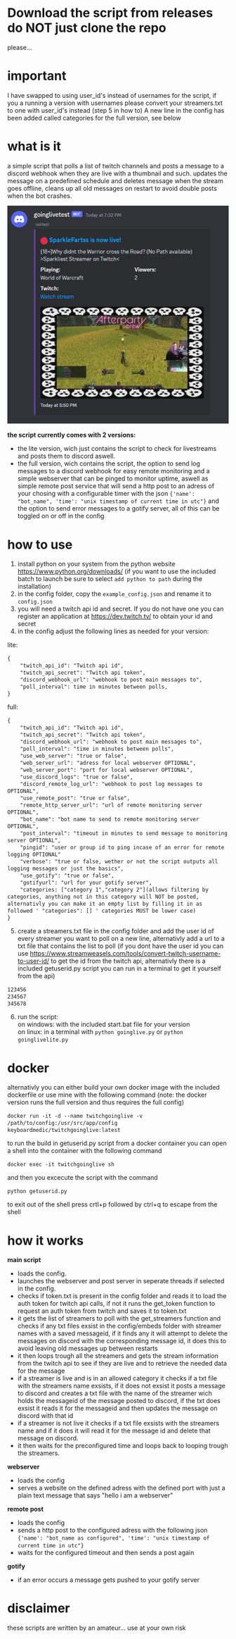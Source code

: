 # Download the script from releases do NOT just clone the repo
please...

# important
I have swapped to using user_id's instead of usernames for the script, if you a running a version with usernames please convert your streamers.txt to one with user_id's instead (step 5 in how to)
A new line in the config has been added called categories for the full version, see below

# what is it
a simple script that polls a list of twitch channels and posts a message to a discord webhook when they are live with a thumbnail and such. updates the message on a predefined schedule and deletes message when the stream goes offline, cleans up all old messages on restart to avoid double posts when the bot crashes.

![Alt text](screenshot.png?raw=true "Title")

**the script currently comes with 2 versions:**   
- the lite version, wich just contains the script to check for livestreams and posts them to discord aswell.    
- the full version, wich contains the script, the option to send log messages to a discord webhook for easy remote monitoring and a simple webserver that can be pinged to monitor uptime, aswell as simple remote post service that will send a http post to an adress of your chosing with a configurable timer with the json ```{'name': "bot_name", 'time': "unix timestamp of current time in utc"}``` and the option to send error messages to a gotify server, all of this can be toggled on or off in the config


# how to use
1. install python on your system from the python website https://www.python.org/downloads/ (if you want to use the included batch to launch be sure to select ```add python to path``` during the installation)
2. in the config folder, copy the ```example_config.json``` and rename it to ```config.json```
3. you will need a twitch api id and secret. If you do not have one you can register an application at https://dev.twitch.tv/ to obtain your id and secret
3. in the config adjust the following lines as needed for your version:   

lite:
```
{
    "twitch_api_id": "Twitch api id",
    "twitch_api_secret": "Twitch api token",
    "discord_webhook_url": "webhook to post main messages to",
    "poll_interval": time in minutes between polls,
}
```

full:
```
{
    "twitch_api_id": "Twitch api id",
    "twitch_api_secret": "Twitch api token",
    "discord_webhook_url": "webhook to post main messages to",
    "poll_interval": "time in minutes between polls",
    "use_web_server": "true or false",
    "web_server_url": "adress for local webserver OPTIONAL",
    "web_server_port": "port for local webserver OPTIONAL",
    "use_discord_logs": "true or false",
    "discord_remote_log_url": "webhook to post log messages to OPTIONAL",
    "use_remote_post": "true or false",
    "remote_http_server_url": "url of remote monitoring server OPTIONAL",
    "bot_name": "bot name to send to remote monitoring server OPTIONAL",
    "post_interval": "timeout in minutes to send message to monitoring server OPTIONAL",
    "pingid": "user or group id to ping incase of an error for remote logging OPTIONAL"
    "verbose": "true or false, wether or not the script outputs all logging messages or just the basics",
    "use_gotify": "true or false",
    "gotifyurl": "url for your gotify server",
    "categories: ["category 1","category 2"](allows filtering by categories, anything not in this category will NOT be posted, alternativly you can make it an empty list by filling it in as followed ' "categories": [] ' categories MUST be lower case)
}
```
5. create a streamers.txt file in the config folder and add the user id of every streamer you want to poll on a new line, alternativly add a url to a txt file that contains the list to poll (if you dont have the user id you can use https://www.streamweasels.com/tools/convert-twitch-username-to-user-id/ to get the id from the twitch api, alternativly there is a included getuserid.py script you can run in a terminal to get it yourself from the api)
```
123456
234567
345678
```
6. run the script:   
on windows: with the included start.bat file for your version  
on linux: in a terminal with ```python goinglive.py``` or ```python goinglivelite.py```

# docker
alternativly you can either build your own docker image with the included dockerfile or use mine with the following command (note: the docker version runs the full version and thus requires the full config)
```
docker run -it -d --name twitchgoinglive -v /path/to/config:/usr/src/app/config keyboardmedic/twitchgoinglive:latest
```
to run the build in getuserid.py script from a docker container you can open a shell into the container with the following command   
``` 
docker exec -it twitchgoinglive sh
```
and then you excecute the script with the command   
```
python getuserid.py
```
to exit out of the shell press crtl+p followed by ctrl+q to escape from the shell   

# how it works
**main script**
- loads the config.   
- launches the webserver and post server in seperate threads if selected in the config.
- checks if token.txt is present in the config folder and reads it to load the auth token for twitch api calls, if not it runs the get_token function to request an auth token from twitch and saves it to token.txt
- it gets the list of streamers to poll with the get_streamers function and checks if any txt files exsist in the config/embeds folder with streamer names with a saved messageid, if it finds any it will attempt to delete the messages on discord with the corresponding message id, it does this to avoid leaving old messages up between restarts
- it then loops trough all the streamers and gets the stream information from the twitch api to see if they are live and to retrieve the needed data for the message
- if a streamer is live and is in an allowed category it checks if a txt file with the streamers name exsists, if it does not exsist it posts a message to discord and creates a txt file with the name of the streamer wich holds the messageid of the message posted to discord, if the txt does exsist it reads it for the messageid and then updates the message on discord with that id
- if a streamer is not live it checks if a txt file exsists with the streamers name and if it does it will read it for the message id and delete that message on discord.
- it then waits for the preconfigured time and loops back to looping trough the streamers.

**webserver**
- loads the config
- serves a website on the defined adress with the defined port with just a plain text message that says "hello i am a webserver"

**remote post**
- loads the config
- sends a http post to the configured adress with the following json ```{'name': "bot_name as configured", 'time': "unix timestamp of current time in utc"}```
- waits for the configured timeout and then sends a post again

**gotify**
- if an error occurs a message gets pushed to your gotify server

# disclaimer
these scripts are written by an amateur... use at your own risk
